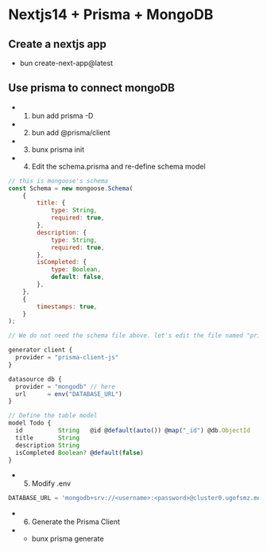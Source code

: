 # Nextjs14 + Prisma + MongoDB

## Create a nextjs app

- bun create-next-app@latest

## Use prisma to connect mongoDB

- 1. bun add prisma -D
- 2. bun add @prisma/client
- 3. bunx prisma init
- 4. Edit the schema.prisma and re-define schema model

```javascript
// this is mongoose's schema
const Schema = new mongoose.Schema(
	{
		title: {
			type: String,
			required: true,
		},
		description: {
			type: String,
			required: true,
		},
		isCompleted: {
			type: Boolean,
			default: false,
		},
	},
	{
		timestamps: true,
	}
);

// We do not need the schema file above. let's edit the file named "prisma/schema.prisma"

generator client {
  provider = "prisma-client-js"
}

datasource db {
  provider = "mongodb" // here
  url      = env("DATABASE_URL")
}

// Define the table model
model Todo {
  id          String   @id @default(auto()) @map("_id") @db.ObjectId
  title       String
  description String
  isCompleted Boolean? @default(false)
}

```

- 5. Modify .env

```js
DATABASE_URL = 'mongodb+srv://<username>:<password>@cluster0.ugofsmz.mongodb.net/<DatabaseName>';
```

- 6. Generate the Prisma Client
- - bunx prisma generate
